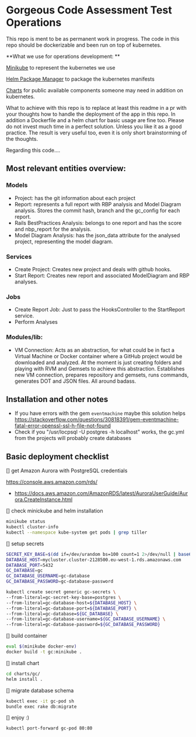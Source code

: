 Gorgeous Code Assessment Test Operations
=======
This repo is ment to be as permanent work in progress.
The code in this repo should be dockerizable and been run on top of
kubernetes.

**What we use for operations development:
**

[Minikube](https://github.com/kubernetes/minikube) to represent the kubernetes we use

[Helm Package Manager](https://github.com/kubernetes/helm) to package the kubernetes manifests

[Charts](https://github.com/kubernetes/charts) for public available components someone may need in addition on kubernetes.

What to achieve with this repo is to replace at least this readme in a pr with your thoughts how to handle the deployment of the app
in this repo. In addition a Dockerfile and a helm chart for basic usage are fine too.
Please do not invest much time in a perfect solution. Unless you like it as a good practice.
The result is very useful too, even it is only short brainstorming of the thoughts.


Regarding this code....


## Most relevant entities overview:

### Models
* Project: has the git information about each project
* Report: represents a full report with RBP analysis and Model Diagram analysis. Stores the commit hash, branch and the gc_config for each report.
* Rails BestPractices Analysis: belongs to one report and has the score and nbp_report for the analysis.
* Model Diagram Analysis: has the json_data attribute for the analysed project, representing the model diagram.

### Services
* Create Project: Creates new project and deals with github hooks.
* Start Report: Creates new report and associated ModelDiagram and RBP analyses.

### Jobs
* Create Report Job: Just to pass the HooksController to the StartReport service.
* Perform Analyses

### Modules/lib:
* VM Connection: Acts as an abstraction, for what could be in fact a Virtual Machine or Docker container where a GitHub project would be downloaded and analyzed. At the moment is just creating folders and playing with RVM and Gemsets to achieve this abstraction. Establishes new VM connection, prepares repository and gemsets, runs commands, generates DOT and JSON files. All around badass.

## Installation and other notes
* If you have errors with the gem `eventmachine` maybe this solution helps <https://stackoverflow.com/questions/30818391/gem-eventmachine-fatal-error-openssl-ssl-h-file-not-found>
* Check if you "/usr/locpsql -U postgres -h localhost" works, the gc.yml from the projects will probably create databases


## Basic deployment checklist

[] get Amazon Aurora with PostgreSQL credentials 

https://console.aws.amazon.com/rds/

* https://docs.aws.amazon.com/AmazonRDS/latest/AuroraUserGuide/Aurora.CreateInstance.html

[] check minickube and helm installation

```sh
minikube status
kubectl cluster-info
kubectl --namespace kube-system get pods | grep tiller
```

[] setup secrets

```sh
SECRET_KEY_BASE=$(dd if=/dev/urandom bs=100 count=1 2>/dev/null | base64 | head -c 64)
DATABASE_HOST=mycluster.cluster-2128500.eu-west-1.rds.amazonaws.com
DATABASE_PORT=5432
GC_DATABASE=gc
GC_DATABASE_USERNAME=gc-database
GC_DATABASE_PASSWORD=gc-database-password

kubectl create secret generic gc-secrets \
--from-literal=gc-secret-key-base=postgres \
--from-literal=gc-database-host=${DATABASE_HOST} \
--from-literal=gc-database-port=${DATABASE_PORT} \
--from-literal=gc-database=${GC_DATABASE} \
--from-literal=gc-database-username=${GC_DATABASE_USERNAME} \
--from-literal=gc-database-password=${GC_DATABASE_PASSWORD}

```

[] build container

```sh
eval $(minikube docker-env)
docker build -t gc:minikube .
```

[] install chart

```sh
cd charts/gc/
helm install . 
```
[] migrate database schema

```sh
kubectl exec -it gc-pod sh
bundle exec rake db:migrate
```

[] enjoy :)

```sh
kubectl port-forward gc-pod 80:80
```
